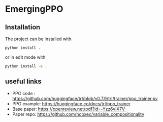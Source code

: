 # EmergingPPO

## Installation
The project can be installed with 
```bash
python install .
```

or in edit mode with 

```bash
python install -e .
```


## useful links
- PPO code : https://github.com/huggingface/trl/blob/v0.7.9/trl/trainer/ppo_trainer.py
- PPO example:  https://huggingface.co/docs/trl/ppo_trainer
- Base paper:  https://openreview.net/pdf?id=-Yzz6vlX7V-
- Paper repo:  https://github.com/hcoxec/variable_compositionality